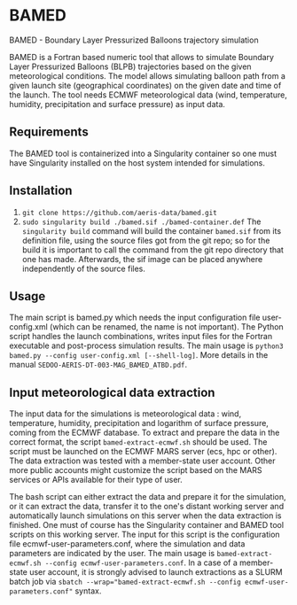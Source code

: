 # BAMED

BAMED - Boundary Layer Pressurized Balloons trajectory simulation

BAMED is a Fortran based numeric tool that allows to simulate Boundary Layer Pressurized Balloons (BLPB) trajectories based on the given meteorological conditions. The model allows simulating balloon path from a given launch site (geographical coordinates) on the given date and time of the launch. The tool needs ECMWF meteorological data (wind, temperature, humidity, precipitation and surface pressure) as input data.

## Requirements
The BAMED tool is containerized into a Singularity container so one must have Singularity installed on the host system intended for simulations.

## Installation
1. `git clone https://github.com/aeris-data/bamed.git`
2. `sudo singularity build ./bamed.sif ./bamed-container.def`
The `singularity build` command will build the container `bamed.sif` from its definition file, using the source files got from the git repo; so for the build it is important to call the command from the git repo directory that one has made. Afterwards, the sif image can be placed anywhere independently of the source files.

## Usage
The main script is bamed.py which needs the input configuration file user-config.xml (which can be renamed, the name is not important). The Python script handles the launch combinations, writes input files for the Fortran executable and post-process simulation results. The main usage is `python3 bamed.py --config user-config.xml [--shell-log]`. More details in the manual `SEDOO-AERIS-DT-003-MAG_BAMED_ATBD.pdf`.

## Input meteorological data extraction
The input data for the simulations is meteorological data : wind, temperature, humidity, precipitation and logarithm of surface pressure, coming from the ECMWF database. To extract and prepare the data in the correct format, the script `bamed-extract-ecmwf.sh` should be used. The script must be launched on the ECMWF MARS server (ecs, hpc or other). The data extraction was tested with a member-state user account. Other more public accounts might customize the script based on the MARS services or APIs available for their type of user.

The bash script can either extract the data and prepare it for the simulation, or it can extract the data, transfer it to the one's distant working server and automatically launch simulations on this server when the data extraction is finished. One must of course has the Singularity container and BAMED tool scripts on this working server. The input for this script is the configuration file ecmwf-user-parameters.conf, where the simulation and data parameters are indicated by the user. The main usage is `bamed-extract-ecmwf.sh --config ecmwf-user-parameters.conf`. In a case of a member-state user account, it is strongly advised to launch extractions as a SLURM batch job via `sbatch --wrap="bamed-extract-ecmwf.sh --config ecmwf-user-parameters.conf"` syntax.
